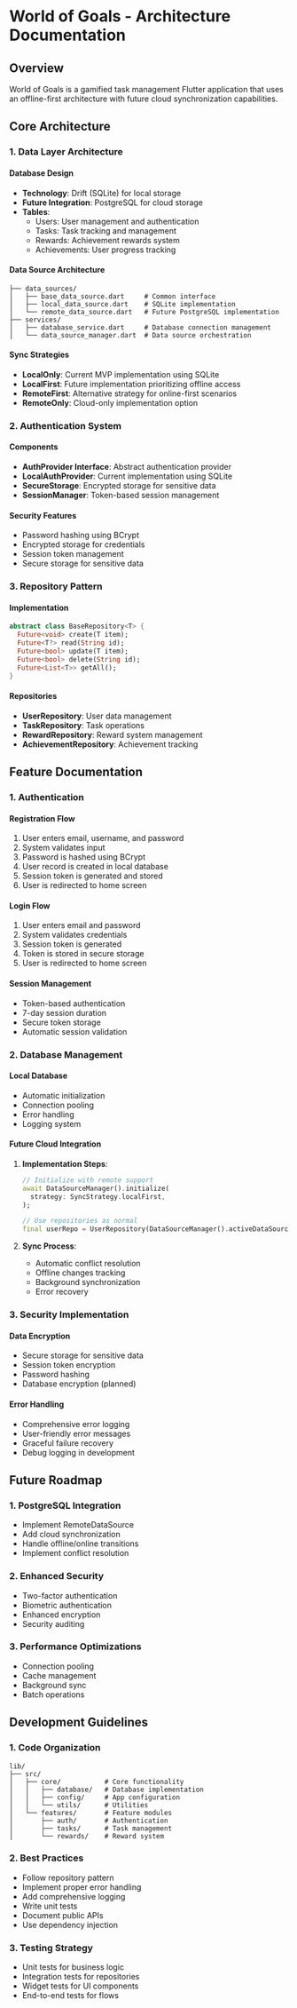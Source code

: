# World of Goals - Architecture Documentation

## Overview
World of Goals is a gamified task management Flutter application that uses an offline-first architecture with future cloud synchronization capabilities.

## Core Architecture

### 1. Data Layer Architecture

#### Database Design
- **Technology**: Drift (SQLite) for local storage
- **Future Integration**: PostgreSQL for cloud storage
- **Tables**:
  - Users: User management and authentication
  - Tasks: Task tracking and management
  - Rewards: Achievement rewards system
  - Achievements: User progress tracking

#### Data Source Architecture
```
├── data_sources/
│   ├── base_data_source.dart     # Common interface
│   ├── local_data_source.dart    # SQLite implementation
│   └── remote_data_source.dart   # Future PostgreSQL implementation
├── services/
│   ├── database_service.dart     # Database connection management
│   └── data_source_manager.dart  # Data source orchestration
```

#### Sync Strategies
- **LocalOnly**: Current MVP implementation using SQLite
- **LocalFirst**: Future implementation prioritizing offline access
- **RemoteFirst**: Alternative strategy for online-first scenarios
- **RemoteOnly**: Cloud-only implementation option

### 2. Authentication System

#### Components
- **AuthProvider Interface**: Abstract authentication provider
- **LocalAuthProvider**: Current implementation using SQLite
- **SecureStorage**: Encrypted storage for sensitive data
- **SessionManager**: Token-based session management

#### Security Features
- Password hashing using BCrypt
- Encrypted storage for credentials
- Session token management
- Secure storage for sensitive data

### 3. Repository Pattern

#### Implementation
```dart
abstract class BaseRepository<T> {
  Future<void> create(T item);
  Future<T?> read(String id);
  Future<bool> update(T item);
  Future<bool> delete(String id);
  Future<List<T>> getAll();
}
```

#### Repositories
- **UserRepository**: User data management
- **TaskRepository**: Task operations
- **RewardRepository**: Reward system management
- **AchievementRepository**: Achievement tracking

## Feature Documentation

### 1. Authentication

#### Registration Flow
1. User enters email, username, and password
2. System validates input
3. Password is hashed using BCrypt
4. User record is created in local database
5. Session token is generated and stored
6. User is redirected to home screen

#### Login Flow
1. User enters email and password
2. System validates credentials
3. Session token is generated
4. Token is stored in secure storage
5. User is redirected to home screen

#### Session Management
- Token-based authentication
- 7-day session duration
- Secure token storage
- Automatic session validation

### 2. Database Management

#### Local Database
- Automatic initialization
- Connection pooling
- Error handling
- Logging system

#### Future Cloud Integration
1. **Implementation Steps**:
   ```dart
   // Initialize with remote support
   await DataSourceManager().initialize(
     strategy: SyncStrategy.localFirst,
   );

   // Use repositories as normal
   final userRepo = UserRepository(DataSourceManager().activeDataSource);
   ```

2. **Sync Process**:
   - Automatic conflict resolution
   - Offline changes tracking
   - Background synchronization
   - Error recovery

### 3. Security Implementation

#### Data Encryption
- Secure storage for sensitive data
- Session token encryption
- Password hashing
- Database encryption (planned)

#### Error Handling
- Comprehensive error logging
- User-friendly error messages
- Graceful failure recovery
- Debug logging in development

## Future Roadmap

### 1. PostgreSQL Integration
- Implement RemoteDataSource
- Add cloud synchronization
- Handle offline/online transitions
- Implement conflict resolution

### 2. Enhanced Security
- Two-factor authentication
- Biometric authentication
- Enhanced encryption
- Security auditing

### 3. Performance Optimizations
- Connection pooling
- Cache management
- Background sync
- Batch operations

## Development Guidelines

### 1. Code Organization
```
lib/
├── src/
│   ├── core/           # Core functionality
│   │   ├── database/   # Database implementation
│   │   ├── config/     # App configuration
│   │   └── utils/      # Utilities
│   └── features/       # Feature modules
│       ├── auth/       # Authentication
│       ├── tasks/      # Task management
│       └── rewards/    # Reward system
```

### 2. Best Practices
- Follow repository pattern
- Implement proper error handling
- Add comprehensive logging
- Write unit tests
- Document public APIs
- Use dependency injection

### 3. Testing Strategy
- Unit tests for business logic
- Integration tests for repositories
- Widget tests for UI components
- End-to-end tests for flows
